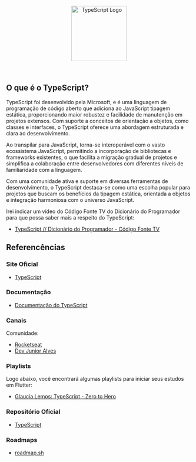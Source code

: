 <p align="center">
    <image src="../../logos/typescript-logo.png" height="150px" alt="TypeScript Logo" />
</p>

</br>

## O que é o TypeScript?

TypeScript foi desenvolvido pela Microsoft, e é uma linguagem de programação de código aberto que adiciona ao JavaScript tipagem estática, proporcionando maior robustez e facilidade de manutenção em projetos extensos. Com suporte a conceitos de orientação a objetos, como classes e interfaces, o TypeScript oferece uma abordagem estruturada e clara ao desenvolvimento.

Ao transpilar para JavaScript, torna-se interoperável com o vasto ecossistema JavaScript, permitindo a incorporação de bibliotecas e frameworks existentes, o que facilita a migração gradual de projetos e simplifica a colaboração entre desenvolvedores com diferentes níveis de familiaridade com a linguagem.

Com uma comunidade ativa e suporte em diversas ferramentas de desenvolvimento, o TypeScript destaca-se como uma escolha popular para projetos que buscam os benefícios da tipagem estática, orientada a objetos e integração harmoniosa com o universo JavaScript.

Irei indicar um vídeo do Código Fonte TV do Dicionário do Programador para que possa saber mais a respeito do TypeScript:

- [TypeScript // Dicionário do Programador - Código Fonte TV](https://youtu.be/gmupEp468lY?si=wmCkx3wspzxZgO5p/)

## Referencências

### Site Oficial

- [TypeScript](https://www.typescriptlang.org/)

### Documentação

- [Documentação do TypeScript](https://www.typescriptlang.org/docs/)

### Canais

Comunidade:
- [Rocketseat](https://www.youtube.com/@rocketseat/)
- [Dev Junior Alves](https://www.youtube.com/@devjunioralves/)

### Playlists

Logo abaixo, você encontrará algumas playlists para iniciar seus estudos em Flutter:

- [Glaucia Lemos: TypeScript - Zero to Hero](https://www.youtube.com/watch?v=u7K1sdnCv5Y&list=PLb2HQ45KP0Wsk-p_0c6ImqBAEFEY-LU9H/)

### Repositório Oficial

- [TypeScript](https://github.com/microsoft/TypeScript/)

### Roadmaps

- [roadmap.sh](https://roadmap.sh/typescript/)
